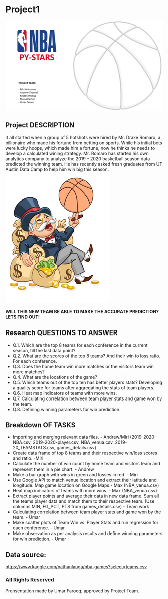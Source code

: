 # Project1

![icon](Images/1.PNG)

## Project DESCRIPTION

It all started when a group of 5 hotshots were hired by Mr. Drake Romaro, a billionaire who made his fortune from betting on sports. While his initial bets were lucky hoops, which made him a fortune, now he thinks he needs to develop a calculated wining strategy.
Mr. Romaro has started his own analytics company to analyze the 2019 – 2020 basketball season data predicted the winning team. He has recently asked fresh graduates from UT Austin Data Camp to help him win big this season.
![icon](Images/2.PNG)

#### WILL THIS NEW TEAM BE ABLE TO MAKE THE ACCURATE PREDICTION? LETS FIND OUT!

## Research QUESTIONS TO ANSWER

* Q.1. Which are the top 8 teams for each conference in the current season, till the last data point?
* Q.2. What are the scores of the top 8 teams? And their win to loss ratio. For each conference.
* Q.3. Does the home team win more matches or the visitors team win more matches?
* Q.4. What are the locations of the game?
* Q.5. Which teams out of the top ten has better players stats? Developing a quality score for teams after aggregating the stats of team players.
* Q.6. Heat map indicators of teams with more wins. 
* Q.7. Calculating correlation between team player stats and game won by the team.
* Q.8. Defining winning parameters for win prediction.

## Breakdown OF TASKS

* Importing and merging relevant data files. - Andrew/Miri (2019-2020-NBA.csv, 2019-2020-player.csv, NBA_venua.csv, 2019-20_TEAMSTATS.csv, games_details.csv)
* Create data frame of top 8 teams and their respective win/loss scores and ratio. -Miri
* Calculate the number of win count by home team and visitors team and represent them in a pie chart. - Andrew 
* Make a bar graph with wins in green and losses in red. - Miri
* Use Google API to match venue location and extract their latitude and longitude. Map game location on Google Maps.- Max (NBA_venua.csv)
* Heat map indicators of teams with more wins. - Max (NBA_venua.csv)
* Extract player points and average their data in new data frame. Sum all the teams player data and match them to their respective team. (Use columns MIN, FG_PCT, PTS from games_details.csv) - Team work 
* Calculating correlation between team player stats and game won by the team. - Umar
* Make scatter plots of Team Win vs. Player Stats and run regression for each conference. - Umar 
* Make observation as per analysis results and define winning parameters for win prediction. - Umar



## Data source:
https://www.kaggle.com/nathanlauga/nba-games?select=teams.csv

### All Rights Reserved
Prensentation made by Umar Farooq, approved by Project Team.





